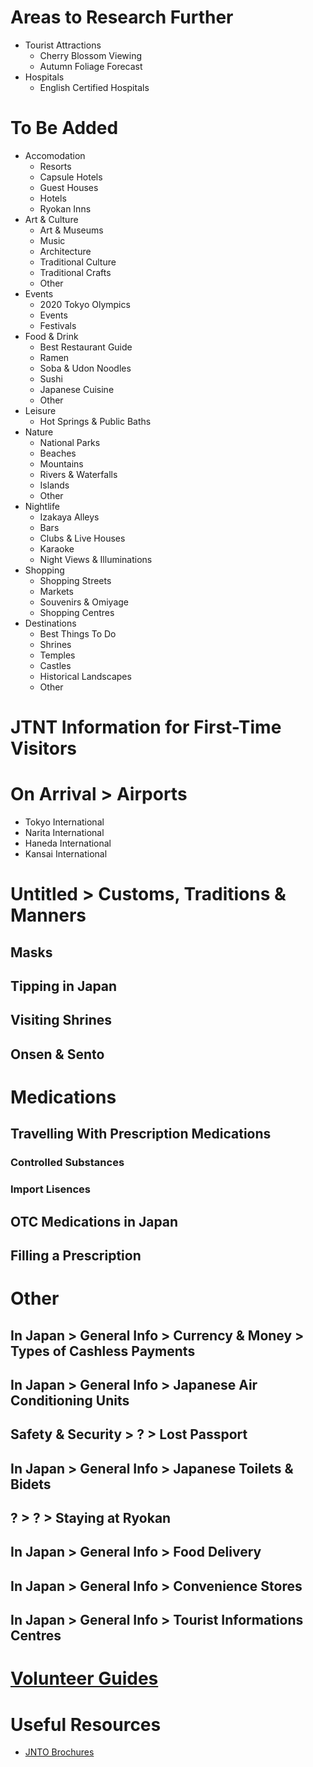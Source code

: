 # Areas to Research Further
- Tourist Attractions
	- Cherry Blossom Viewing
	- Autumn Foliage Forecast
- Hospitals
	- English Certified Hospitals

# To Be Added
- Accomodation
	- Resorts
	- Capsule Hotels
	- Guest Houses
	- Hotels
	- Ryokan Inns
- Art & Culture
	- Art & Museums
	- Music
	- Architecture
	- Traditional Culture
	- Traditional Crafts
	- Other
- Events
	- 2020 Tokyo Olympics
	- Events
	- Festivals
- Food & Drink
	- Best Restaurant Guide
	- Ramen
	- Soba & Udon Noodles
	- Sushi
	- Japanese Cuisine
	- Other
- Leisure
	- Hot Springs & Public Baths
- Nature
	- National Parks
	- Beaches
	- Mountains
	- Rivers & Waterfalls
	- Islands
	- Other
- Nightlife
	- Izakaya Alleys
	- Bars
	- Clubs & Live Houses
	- Karaoke
	- Night Views & Illuminations
- Shopping
	- Shopping Streets
	- Markets
	- Souvenirs & Omiyage
	- Shopping Centres
- Destinations
	- Best Things To Do
	- Shrines
	- Temples
	- Castles
	- Historical Landscapes
	- Other

# JTNT Information for First-Time Visitors
# On Arrival > Airports
- Tokyo International
- Narita International
- Haneda International
- Kansai International

# Untitled > Customs, Traditions & Manners
## Masks
## Tipping in Japan
## Visiting Shrines
## Onsen & Sento

# Medications
## Travelling With Prescription Medications
### Controlled Substances
### Import Lisences
## OTC Medications in Japan
## Filling a Prescription

# Other
## In Japan > General Info > Currency & Money > Types of Cashless Payments
## In Japan > General Info > Japanese Air Conditioning Units
## Safety & Security > ? > Lost Passport
## In Japan > General Info > Japanese Toilets & Bidets
## ? > ? > Staying at Ryokan
## In Japan > General Info > Food Delivery
## In Japan > General Info > Convenience Stores
## In Japan > General Info > Tourist Informations Centres

# [Volunteer Guides](japan.travel/en/plan/list-of-volunteer-guides/)

# Useful Resources
- [JNTO Brochures](https://www.jnto.go.jp/brochures/eng/index.php?publisher[]=1)
